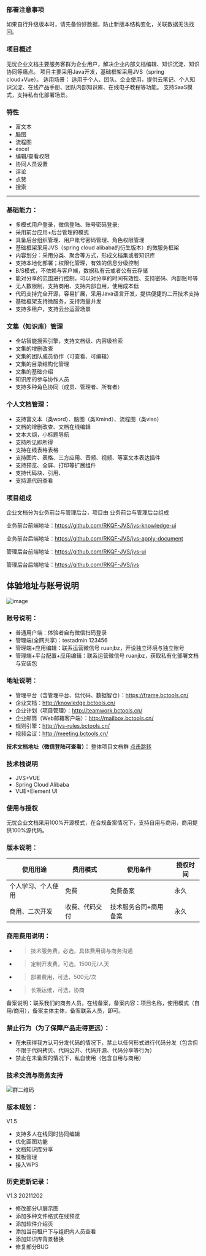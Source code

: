 


### 部署注意事项
如果自行升级版本时，请先备份好数据，防止新版本结构变化，关联数据无法找回。
### 项目概述
无忧企业文档主要服务客群为企业用户，解决企业内部文档编辑、知识沉淀、知识协同等痛点。
项目主要采用Java开发，基础框架采用JVS（spring cloud+Vue）。
适用场景：
适用于个人、团队、企业使用，提供云笔记、个人知识沉淀、在线产品手册、团队内部知识库、在线电子教程等功能。
支持SaaS模式，支持私有化部署场景。

### 特性

* 富文本
* 脑图
* 流程图
* excel
* 编辑/查看权限 
* 协同人员设置 
* 评论
* 点赞
* 搜索

***
### 基础能力：

- 多模式用户登录，微信登陆、账号密码登录;
- 采用前台应用+后台管理的模式
- 具备后台组织管理、用户账号密码管理、角色权限管理
- 基础框架采用JVS（spring cloud alibaba的衍生版本）的微服务框架
- 内容划分：采用分类、聚合等方式，形成文档集或者知识库
- 支持本地化部署；权限化管理，有效的信息分级控制
- B/S模式，不依赖与客户端，数据私有云或者公有云存储
- 能对分享的范围进行控制，可以对分享的时间有效性、支持密码、内部账号等
- 无人数限制，支持商用、支持内部自用，使用成本低
- 代码支持完全开源，容易扩展，采用Java语言开发，提供便捷的二开技术支持
- 基础框架支持微服务，支持海量并发
- 支持多租户，支持云台运营场景

### 文集（知识库）管理

- 全站智能搜索引擎，支持文档级、内容级检索
- 文集的增删改查
- 文集的团队成员协作（可查看、可编辑）
- 文集的目录结构化管理
- 文集的基础介绍
- 知识库的参与协作人员
- 支持多种角色协同（成员、管理者、所有者）

### 个人文档管理：

- 支持富文本（类word）、脑图（类Xmind）、流程图（类viso）
- 文档的增删改查、文档在线编辑
- 文本大纲，小标题导航
- 支持所见即所得
- 支持在线表格表格
- 支持图片、表格、三方应用、音频、视频、等富文本表达插件
- 支持预览、全屏、打印等扩展组件
- 支持代码块、引用、
- 支持源代码查看


### 项目组成
企业文档分为业务前台与管理后台，项目由 业务前台与管理后台组成

业务前台前端地址：https://github.com/RKQF-JVS/jvs-knowledge-ui

业务前台后端地址：https://github.com/RKQF-JVS/jvs-apply-document

管理后台前端地址：https://github.com/RKQF-JVS/jvs-ui

管理后台后端地址：https://github.com/RKQF-JVS/jvs


## 体验地址与账号说明
![image](https://user-images.githubusercontent.com/94048608/212477221-923dc994-f450-42c6-9a80-4898df7e3516.png)

### 账号说明：

- 普通用户端：体验者自有微信扫码登录
- 管理端(全网共享)：testadmin 123456
- 管理端+应用编辑：联系运营微信号 ruanjbz，开设独立环境与独立账号
- 管理端+平台配置+应用编辑：联系运营微信号 ruanjbz，获取私有化部署文档与安装包
### 地址说明：

- 管理平台（含管理平台、低代码、数据智仓）：https://frame.bctools.cn/
- 企业文档：http://knowledge.bctools.cn/
- 企业计划（项目管理）：http://teamwork.bctools.cn/
- 企业邮筒（Web邮箱客户端）：http://mailbox.bctools.cn/
- 规则引擎：http://jvs-rules.bctools.cn/
- 视频会议：http://meeting.bctools.cn/


**技术文档地址（微信登陆可查看）：**
整体项目文档群 [点击跳转](http://knowledge.bctools.cn/#/view?id=dd37733c43c064ac1c4f1c2155e04ce6)


### 技术栈说明
* JVS+VUE
* Spring Cloud Alibaba
* VUE+Element UI

### 使用与授权
无忧企业文档采用100%开源模式，在合规备案情况下，支持自用与商用，商用提供100%源代码。
### 版本说明：
使用用途|费用模式|使用条件|授权时间
-|-|-|-
个人学习、个人使用|免费|免费备案|永久
商用、二次开发|收费、代码交付|技术服务合同+商用备案|永久

### 商用费用说明：
- > 技术服务费，必选，具体费用请与商务沟通
- > 定制开发费，可选，1500元/人天
- > 部署费用，可选，500元/次
- > 长期运维，可选，协商


备案说明：联系我们的商务人员，在线备案，备案内容：项目名称，使用模式（自用/商用），备案主体主体，备案联系人员，即可。
### 禁止行为（为了保障产品走得更远）：
* 在未获得我方认可分发代码的情况下，禁止以任何形式进行代码分发（包含但不限于代码拷贝、代码公开、代码开源、代码分享等行为）
* 禁止在未备案的情况下，私自使用（包含自用与商用）


### 技术交流与商务支持

![群二维码](https://github.com/RKQF-JVS/jvs-apply-document/assets/94048608/394d223e-7338-49ce-9b03-6d88d64fff4c)


### 版本规划：
V1.5

* 支持多人在线同时协同编辑
* 优化画图功能
* 文档知识库分享
* 模板管理
* 接入WPS

### 历史更新记录：
V1.3  20211202 

* 修改部分UI展示图
* 添加多种文件格式在线预览
* 添加软件介绍页
* 添加当前租户下与组织内人员查看
* 添加知识库背景替换
* 修复部分BUG
